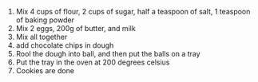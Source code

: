 1. Mix 4 cups of flour, 2 cups of sugar, half a teaspoon of salt, 1 teaspoon of baking powder
2. Mix 2 eggs, 200g of butter, and milk
3. Mix all together
4. add chocolate chips in dough
5. Rool the dough into ball, and then put the balls on a tray
6. Put the tray in the oven at 200 degrees celsius
7. Cookies are done